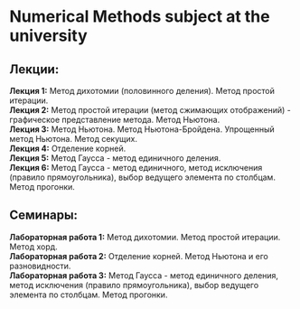 # Numerical Methods subject at the university

## Лекции:
<b>Лекция 1:</b> Метод дихотомии (половинного деления). Метод простой итерации. <br>
<b>Лекция 2:</b> Метод простой итерации (метод сжимающих отображений) - графическое представление метода. Метод Ньютона. <br>
<b>Лекция 3:</b> Метод Ньютона. Метод Ньютона-Бройдена. Упрощенный метод Ньютона. Метод секущих. <br>
<b>Лекция 4:</b> Отделение корней. <br>
<b>Лекция 5:</b> Метод Гаусса - метод единичного деления. <br>
<b>Лекция 6:</b> Метод Гаусса - метод единичного, метод исключения (правило прямоугольника), выбор ведущего элемента по столбцам. Метод прогонки. <br>

## Семинары:
<b>Лабораторная работа 1:</b> Метод дихотомии. Метод простой итерации. Метод хорд. <br>
<b>Лабораторная работа 2:</b> Отделение корней. Метод Ньютона и его разновидности. <br>
<b>Лабораторная работа 3:</b> Метод Гаусса - метод единичного деления, метод исключения (правило прямоугольника), выбор ведущего элемента по столбцам. Метод прогонки. <br>
